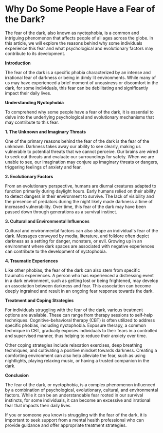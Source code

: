 # Why Do Some People Have a Fear of the Dark?

The fear of the dark, also known as nyctophobia, is a common and intriguing phenomenon that affects people of all ages across the globe. In this article, we will explore the reasons behind why some individuals experience this fear and what psychological and evolutionary factors may contribute to its development.

**Introduction**

The fear of the dark is a specific phobia characterized by an intense and irrational fear of darkness or being in dimly lit environments. While many of us may have experienced a brief moment of uneasiness or discomfort in the dark, for some individuals, this fear can be debilitating and significantly impact their daily lives.

**Understanding Nyctophobia**

To comprehend why some people have a fear of the dark, it is essential to delve into the underlying psychological and evolutionary mechanisms that may contribute to this fear.

**1. The Unknown and Imaginary Threats**

One of the primary reasons behind the fear of the dark is the fear of the unknown. Darkness takes away our ability to see clearly, making us vulnerable to potential threats that we cannot perceive. Our brains are wired to seek out threats and evaluate our surroundings for safety. When we are unable to see, our imagination may conjure up imaginary threats or dangers, triggering feelings of anxiety and fear.

**2. Evolutionary Factors**

From an evolutionary perspective, humans are diurnal creatures adapted to function primarily during daylight hours. Early humans relied on their ability to detect dangers in their environment to survive. The lack of visibility and the presence of predators during the night likely made darkness a time of increased vulnerability. Over time, this fear of the dark may have been passed down through generations as a survival instinct.

**3. Cultural and Environmental Influences**

Cultural and environmental factors can also shape an individual's fear of the dark. Messages conveyed by media, literature, and folklore often depict darkness as a setting for danger, monsters, or evil. Growing up in an environment where dark spaces are associated with negative experiences can contribute to the development of nyctophobia.

**4. Traumatic Experiences**

Like other phobias, the fear of the dark can also stem from specific traumatic experiences. A person who has experienced a distressing event in a dark environment, such as getting lost or being frightened, may develop an association between darkness and fear. This association can become deeply ingrained and result in an ongoing fear response towards the dark.

**Treatment and Coping Strategies**

For individuals struggling with the fear of the dark, various treatment options are available. These can range from therapy sessions to self-help techniques. Cognitive-behavioral therapy (CBT) is often utilized to address specific phobias, including nyctophobia. Exposure therapy, a common technique in CBT, gradually exposes individuals to their fears in a controlled and supervised manner, thus helping to reduce their anxiety over time.

Other coping strategies include relaxation exercises, deep breathing techniques, and cultivating a positive mindset towards darkness. Creating a comforting environment can also help alleviate the fear, such as using nightlights, playing relaxing music, or having a trusted companion in the dark.

**Conclusion**

The fear of the dark, or nyctophobia, is a complex phenomenon influenced by a combination of psychological, evolutionary, cultural, and environmental factors. While it can be an understandable fear rooted in our survival instincts, for some individuals, it can become an excessive and irrational fear that impacts their daily lives.

If you or someone you know is struggling with the fear of the dark, it is important to seek support from a mental health professional who can provide guidance and offer appropriate treatment strategies.

